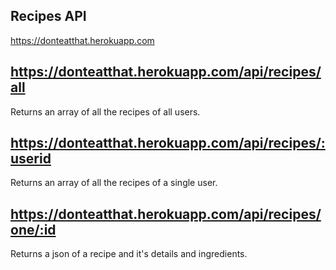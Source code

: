 ## Recipes API

https://donteatthat.herokuapp.com

## https://donteatthat.herokuapp.com/api/recipes/all

Returns an array of all the recipes of all users.

## https://donteatthat.herokuapp.com/api/recipes/:userid

Returns an array of all the recipes of a single user.

## https://donteatthat.herokuapp.com/api/recipes/one/:id

Returns a json of a recipe and it's details and ingredients.
